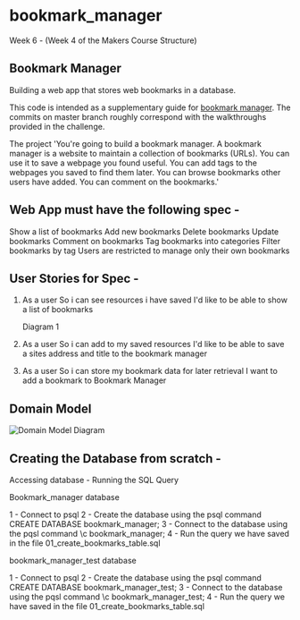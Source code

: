 # bookmark_manager

Week 6 - (Week 4 of the Makers Course Structure)

## Bookmark Manager

Building a web app that stores web bookmarks in a database.

This code is intended as a supplementary guide for [bookmark manager](https://github.com/makersacademy/course/tree/master/bookmark_manager). The commits on master branch roughly correspond with the walkthroughs provided in the challenge.


The project
'You're going to build a bookmark manager. A bookmark manager is a website to maintain a collection of bookmarks (URLs). You can use it to save a webpage you found useful. You can add tags to the webpages you saved to find them later. You can browse bookmarks other users have added. You can comment on the bookmarks.'


## Web App must have the following spec -

Show a list of bookmarks
Add new bookmarks
Delete bookmarks
Update bookmarks
Comment on bookmarks
Tag bookmarks into categories
Filter bookmarks by tag
Users are restricted to manage only their own bookmarks



## User Stories for Spec -

1)  As a user
    So i can see resources i have saved
    I'd like to be able to show a list of bookmarks

      Diagram 1

2)  As a user
    So i can add to my saved resources
    I'd like to be able to save a sites address and title to the bookmark manager

3)  As a user
    So i can store my bookmark data for later retrieval
    I want to add a bookmark to Bookmark Manager


## Domain Model

![Domain Model Diagram](./Users/seanbanford/Documents/Maker's_Course_Projects/week_6_tasks/bookmark_manager/diagrams/Domain_Model_Diagram.jpg)

## Creating the Database from scratch -
Accessing database - Running the SQL Query

Bookmark_manager database

1 - Connect to psql
2 - Create the database using the psql command CREATE DATABASE bookmark_manager;
3 - Connect to the database using the pqsl command \c bookmark_manager;
4 - Run the query we have saved in the file 01_create_bookmarks_table.sql

bookmark_manager_test database

1 - Connect to psql
2 - Create the database using the psql command CREATE DATABASE bookmark_manager_test;
3 - Connect to the database using the pqsl command \c bookmark_manager_test;
4 - Run the query we have saved in the file 01_create_bookmarks_table.sql
